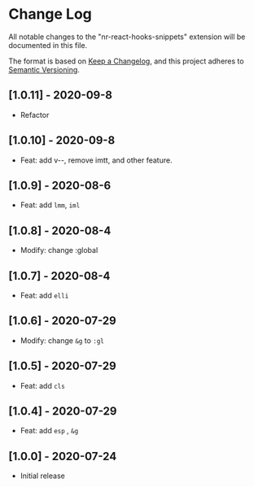 # Change Log

All notable changes to the "nr-react-hooks-snippets" extension will be documented in this file.

The format is based on [Keep a Changelog](https://keepachangelog.com/en/1.0.0/),
and this project adheres to [Semantic Versioning](https://semver.org/spec/v2.0.0.html).

## [1.0.11] -  2020-09-8

- Refactor


## [1.0.10] -  2020-09-8

- Feat: add v--, remove imtt, and other feature.

## [1.0.9] -  2020-08-6

- Feat: add `lmm`, `iml`

## [1.0.8] -  2020-08-4

- Modify: change :global

## [1.0.7] -  2020-08-4

- Feat: add `elli`

## [1.0.6] -  2020-07-29

- Modify: change `&g` to `:gl`

## [1.0.5] -  2020-07-29

- Feat: add `cls`

## [1.0.4] -  2020-07-29

- Feat: add `esp` , `&g`

## [1.0.0] -  2020-07-24

- Initial release
